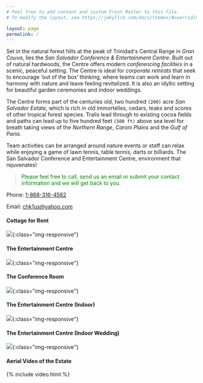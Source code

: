 ```yaml
---
# Feel free to add content and custom Front Matter to this file.
# To modify the layout, see https://jekyllrb.com/docs/themes/#overriding-theme-defaults

layout: page
permalink: /
---
```


Set in the natural forest hills at the peak of Trinidad's Central Range in *Gran Couva*, lies the *San Salvador Conference & Entertainment Centre*. Built out of natural hardwoods, the Centre offers modern *conferencing facilities* in a scenic, peaceful setting. The Centre is ideal for *corporate retreats* that seek to encourage ‘out of the box’ thinking, where teams can work and learn in harmony with nature and leave feeling revitalized. It is also an idyllic setting for beautiful garden ceremonies and indoor weddings.

The Centre forms part of the centuries old, two hundred `(200)` acre *San Salvador Estate*, which is rich in old immortelles, cedars, teaks and scores of other tropical forest species. Trails lead through to existing cocoa fields and paths can lead up to five hundred feet `(500 ft)` above sea level for breath taking views of the *Northern Range*, *Caroni Plains* and the *Gulf of Paria*.

Team activities can be arranged around nature events or staff can relax while enjoying a game of lawn tennis, table tennis, darts or billiards. The San Salvador Conference and Entertainment Centre, environment that rejuvenates!

> <span style="color: green">Please feel free to call, send us an email or submit your contact information and we will get back to you.</span>

Phone: [1-868-316-4582](tel:1-868-316-4582)

Email: [chk1us@yahoo.com](mailto:chk1us@yahoo.com)

#### Cottage for Rent
![](https://farm66.staticflickr.com/65535/48308204316_d8f452417c_c.jpg){:class="img-responsive"}


#### The Entertainment Centre
![](https://lh3.googleusercontent.com/J-TeHnFoxmynDaORk_YtLB-2_QmDI4p8NzKdLz8_rvO5SxoRqnJIlVw7wA-YXToIjTituVMVkVgyMeay2-yL9UaOb-H0wv1SkWAI5otyem1SVVDhS8L7Bn8Se8Pe-D0AmoOq8lQqneuL8Uj-SaEfeHDOnC2-OYYmTgnHNr-em0pixNT29L-h_hs9am0yOoE3VOngqIxXFeYJImC8Zff9IqCcm9fb3naFn8-hS3Nodq_ei3DSpF5puAJPBJKksILriE0GDRWoc4KtIOozn32Tl_n-dTAZgEtL5hBuN3LSFBeH4DMdv9rEUASzel5w1blDCuViEhj9a1d-MMyoZSjw_yWLoDW0ju0g3lOtjk6rdRUI7jrOBWepZPU5WKUa1DadHcR-FnbZiHc85q--5vQhbik1sqfRv_ugFh5pz8UFrO8gPpB6qayk8Kb6E5b5UHNdNhieFfopKUGsIYxfo40kO8zl3sa8t6GdVLSrEHMRUNd5T4UvSite1fL24gC3orQrrQFcx4-4xuQAhjiBhMVjCVVPLX-GX_w9AVyEbxG2iThW9Pgl6yuL6T2aRYyeK4JJxOLPIuPgQgHl_jKZ-afI2PnKyHFOwoGFH9Gy36oU6Fk2c-M0hyxbV9eLNDoybd2_89PABdS9aOlqYrE4OhNt_ohSOaxARsXVeU4pIVMwGBaCWosEXHIPxmuY=w955-h716-no){:class="img-responsive"}

#### The Conference Room
![](https://lh3.googleusercontent.com/aUyrp6iH-jkQy2-MA91qvbgz3OStuGshwAfHYvBreYjtk5PK24T7M7HdherBR1dRAOM4xt51mcGOqy1sEL0QChYmSeS8z7Rez84MAVkBnIhTy7jzHtoU0p8Ol5TVu8k29EdinwIVnL8ktaITy1VFeG9FZvm42S3-4cp71saXXeHBEsux8zCI97fB08CskiAi1ooFf9YU63SvSGH-c_nGbc6V-jb3vkaSW2M50_6yWXRC92fxQ9jL3iSJ05eM8zu5IozU7YNM5RI2GwygrMwfWkRwAtJW2mGDw7gPxBWQck8VL2VzDuvdkVTJU5B11bRRoHN-gMVGMTCA-B9ydiqU46fuGXqvcKZNr6yonmrMZ3_Cne9F1bLAf6bM3gWVDmWJoADyrYgDP8YgANZ--LXAzg3JD_ryBrfwFAvHSacbTMandb0uKTYsDixFsdD0dFSvGsuiH3r0y8NryM6oleoe4zD9iF7Uv9DKTziXWu7UqamlDY8kyDU1eLkUFIRTSJkEVCGYwaueoDcGvLb3qxySgf1YLQVA5YK57-AwIYuO0FAMkjSWoxA0NVWcR8fLoE1RPq3g8KR-KnzN2Z2lxt2PWScxrs6jxppaRksk29ZDEBbOWxAHn6ZfAiwGV-U1DXB85tEkXqB4KRCWPQ1iCExQH98fBrmFLDn5_7BKTVqGsKvNhbN7mtMNbXHs=w955-h716-no){:class="img-responsive"}

#### The Entertainment Centre (Indoor)
![](https://lh3.googleusercontent.com/WiNm25GGV6IP0z99D8e6FGeceh03zJGQx5CxHMYLxNB7hpnukm_D4Per1bg12KFM7JOW1MvCEtlPKTGizIPchxQ1eRQO3sCeZKXuZolUG09IanbCo6YFbxu_YxeZTZqYc_ttmvFrb4ZQJlf72sEEohOJ2imtFCEgRR8n8u59r8Vz44EulqCWyUANXnkDg4TDrKcXcIC0vp4gxyq-95J3EQ04gczdvK4FlCjYOaPeiLGNkdl-FEHTEnBILI2uuZIX7udao-9CxxGge81kxw3jb3KsdJTvBnyEqUR21TvlxZrwABmDFbKee_XEI_O0vokuIxwUiVYlagvly0b_n5kfa6NWW8vMFOVR285M7XIflqD_F8FS-47gh1JtUrD4SENdHs6rhOlDycIUC-He1mhDiGECA0FNUC8H4VIV9dnYhoqlbqNuyiOjMq-2Vl4D2n0YkqS7jkU7T0CaSANjdr5pKp48H8INpEi1DFGZ5tr85vRV97okkOrHt8Xg5jHOPTuaaFDkQP_xrOFuCmrFCy2ATO3L-Z5CJ3qlP_tCC8gBl_miUhqPOTZhvTBGw7BHjJe_npqpaCmZNWDAK_Wohw9VeU42xK1wj-v4QJO_04ylBAtCBnn461TheOiizPj67eO5vSGDSwUcnQ48xBP67ef73kI4TRh8DllxbDadx0n9rZDqwJ3SxB32ExRa=w827-h716-no){:class="img-responsive"}

#### The Entertainment Centre (Indoor Wedding)
![](https://lh3.googleusercontent.com/iV4inQh0Xg6tXZar9icKWr8i0_u28DKi9pOfXydEkhPit00N5xQsaA2YEtLR64LgJLa1-ze1ysMBIc4GaO38rOt9siB85Y9-ri40QDlTrLMBTFLBy1Iq7LQd476CgNmP26vXu-_V9DfKc7VUAu1AYySrmdZlfOFv9zm64E3BhMlQRuOftvWJUWwKwDjw-9TThPwWVP_BO1CwEMIjjs0UqlYGTTiXStCRYEHADwMPBEkyOJ2OiYG8HwH_fcsU7qrhvnB1l8UnxrAMJZNrKYFRU0gFJgipVFg43qzWOMSn8SjujT3Za2GB4-0v1i-0rAsTDM5rgG7-eCBhHjMbhXzvNzx142dOHV98jxmbelet2hW4YeFhIZNggrtRFMyim4soIfWMLj-GYGxZs4ZmqAkOzqnq7kFLevV9V2d0efkN-u9oorh3Fm3TnXBkG-AlkqKch4psQqdc2QwUexy3vo6D7FDosfwM-Y-F7mDnZSGNaxmVr2ZN3o8H09jldPBcGHqxo2oPudLgPKGHG-JP6-viOIluKfAvLTS3b6u0L7MiJ1EHAV3MiAzOaSxyTqEw8B2sTzUijm2AdaR-v3oYLVi12M9wVc6MZ66SS7N8JPJKR7bU3DElFxOtGz922MKeKcqG4b4wzo5pIYVfA-ArCWZWSyU27wtgyr74uSzlxv04tUfruJ8XwxwOlPXe=w1074-h716-no){:class="img-responsive"}

<!--![NAME](PATH){:class="img-responsive"}-->

#### Aerial Video of the Estate

{% include video.html %}